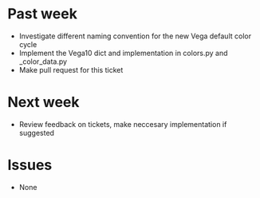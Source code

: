 # Past week

- Investigate different naming convention for the new Vega default color cycle
- Implement the Vega10 dict and implementation in colors.py and _color_data.py
- Make pull request for this ticket


# Next week

- Review feedback on tickets, make neccesary implementation if suggested


# Issues

- None